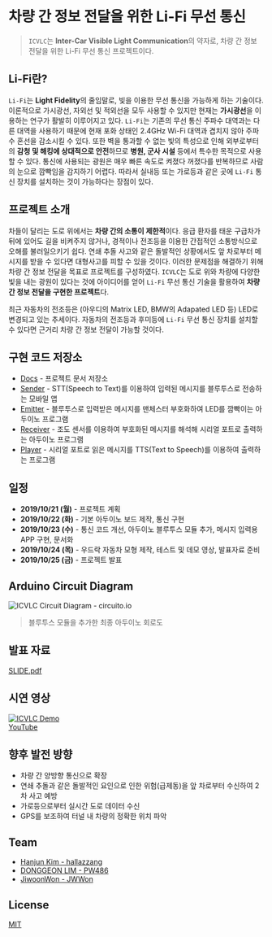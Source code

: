 # 차량 간 정보 전달을 위한 Li-Fi 무선 통신

> `ICVLC`는 **Inter-Car Visible Light Communication**의 약자로, 차량 간 정보 전달을 위한 Li-Fi 무선 통신 프로젝트이다.

## Li-Fi란?

`Li-Fi`는 **Light Fidelity**의 줄임말로, 빛을 이용한 무선 통신을 가능하게 하는 기술이다. 이론적으로 가시광선, 자외선 및 적외선을 모두 사용할 수 있지만 현재는 **가시광선**을 이용하는 연구가 활발히 이루어지고 있다. `Li-Fi`는 기존의 무선 통신 주파수 대역과는 다른 대역을 사용하기 때문에 현재 포화 상태인 2.4GHz Wi-Fi 대역과 겹치지 않아 주파수 혼선을 감소시킬 수 있다. 또한 벽을 통과할 수 없는 빛의 특성으로 인해 외부로부터의 **감청 및 해킹에 상대적으로 안전**하므로 **병원, 군사 시설** 등에서 특수한 목적으로 사용할 수 있다. 통신에 사용되는 광원은 매우 빠른 속도로 켜졌다 꺼졌다를 반복하므로 사람의 눈으로 깜빡임을 감지하기 어렵다. 따라서 실내등 또는 가로등과 같은 곳에 `Li-Fi` 통신 장치를 설치하는 것이 가능하다는 장점이 있다.

## 프로젝트 소개

차들이 달리는 도로 위에서는 **차량 간의 소통이 제한적**이다. 응급 환자를 태운 구급차가 뒤에 있어도 길을 비켜주지 않거나, 경적이나 전조등을 이용한 간접적인 소통방식으로 오해를 불러일으키기 쉽다. 연쇄 추돌 사고와 같은 돌발적인 상황에서도 앞 차로부터 메시지를 받을 수 있다면 대형사고를 피할 수 있을 것이다. 이러한 문제점을 해결하기 위해 차량 간 정보 전달을 목표로 프로젝트를 구성하였다. `ICVLC`는 도로 위와 차량에 다양한 빛을 내는 광원이 있다는 것에 아이디어를 얻어 `Li-Fi` 무선 통신 기술을 활용하여 **차량 간 정보 전달을 구현한 프로젝트**다.

최근 자동차의 전조등은 (아우디의 Matrix LED, BMW의 Adapated LED 등) LED로 변경되고 있는 추세이다. 자동차의 전조등과 후미등에 `Li-Fi` 무선 통신 장치를 설치할 수 있다면 근거리 차량 간 정보 전달이 가능할 것이다.

## 구현 코드 저장소

- [Docs](https://github.com/icvlc/icvlc) - 프로젝트 문서 저장소
- [Sender](https://github.com/icvlc/sender) - STT(Speech to Text)를 이용하여 입력된 메시지를 블루투스로 전송하는 모바일 앱
- [Emitter](https://github.com/icvlc/emitter) - 블루투스로 입력받은 메시지를 맨체스터 부호화하여 LED를 깜빡이는 아두이노 프로그램
- [Receiver](https://github.com/icvlc/receiver) - 조도 센서를 이용하여 부호화된 메시지를 해석해 시리얼 포트로 출력하는 아두이노 프로그램
- [Player](https://github.com/icvlc/player) - 시리얼 포트로 읽은 메시지를 TTS(Text to Speech)를 이용하여 출력하는 프로그램


## 일정

- **2019/10/21 (월)** - 프로젝트 계획
- **2019/10/22 (화)** - 기본 아두이노 보드 제작, 통신 구현
- **2019/10/23 (수)** - 통신 코드 개선, 아두이노 블루투스 모듈 추가, 메시지 입력용 APP 구현, 문서화
- **2019/10/24 (목)** - 우드락 자동차 모형 제작, 테스트 및 데모 영상, 발표자료 준비
- **2019/10/25 (금)** - 프로젝트 발표

## Arduino Circuit Diagram

![ICVLC Circuit Diagram - circuito.io](https://user-images.githubusercontent.com/14247340/67408051-62812680-f5f3-11e9-906c-4dd95658a2a1.png)

> 블루투스 모듈을 추가한 최종 아두이노 회로도

## 발표 자료

[SLIDE.pdf](https://github.com/icvlc/icvlc/blob/master/SLIDE.pdf)

## 시연 영상

[![ICVLC Demo](https://user-images.githubusercontent.com/14247340/67497798-768f5b80-f6b9-11e9-8e5a-a89852e0ae78.png)](https://youtu.be/hqhUYpjhNKY)
<br>
[YouTube](https://youtu.be/hqhUYpjhNKY)

## 향후 발전 방향

- 차량 간 양방향 통신으로 확장
- 연쇄 추돌과 같은 돌발적인 요인으로 인한 위험(급제동)을 앞 차로부터 수신하여 2차 사고 예방
- 가로등으로부터 실시간 도로 데이터 수신
- GPS를 보조하여 터널 내 차량의 정확한 위치 파악

## Team

- [Hanjun Kim - hallazzang](https://github.com/hallazzang)
- [DONGGEON LIM - PW486](https://github.com/PW486)
- [JiwoonWon - JWWon](https://github.com/JWWon)

## License

[MIT](https://github.com/icvlc/icvlc/blob/master/LICENSE)